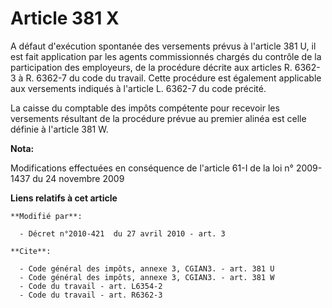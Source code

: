 # Article 381 X

A défaut d'exécution spontanée des versements prévus à l'article 381 U, il est fait application par les agents commissionnés
chargés du contrôle de la participation des employeurs, de la procédure décrite aux articles R. 6362-3 à R. 6362-7 du code du
travail. Cette procédure est également applicable aux versements indiqués à l'article L. 6362-7 du code précité.  

La caisse du comptable des impôts compétente pour recevoir les versements résultant de la procédure prévue au premier alinéa
est celle définie à l'article 381 W.

**Nota:**

Modifications effectuées en conséquence de l'article 61-I de la loi n° 2009-1437 du 24 novembre 2009

**Liens relatifs à cet article**

	**Modifié par**:

	  - Décret n°2010-421  du 27 avril 2010 - art. 3

	**Cite**:

	  - Code général des impôts, annexe 3, CGIAN3. - art. 381 U
	  - Code général des impôts, annexe 3, CGIAN3. - art. 381 W
	  - Code du travail - art. L6354-2
	  - Code du travail - art. R6362-3
